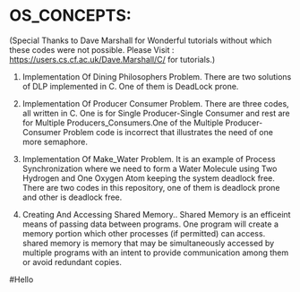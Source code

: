 # OS_CONCEPTS:
(Special Thanks to Dave Marshall for Wonderful tutorials without which these codes were not possible. Please Visit : https://users.cs.cf.ac.uk/Dave.Marshall/C/ for tutorials.)

1. Implementation Of Dining Philosophers Problem.
There are two solutions of DLP implemented in C. One of them is DeadLock prone.

2. Implementation Of Producer Consumer Problem.
There are three codes, all written in C. One is for Single Producer-Single Consumer and rest are for Multiple Producers_Consumers.One of the Multiple Producer-Consumer Problem code is incorrect that illustrates the need of one more semaphore.

3. Implementation Of Make_Water Problem.
It is an example of Process Synchronization where we need to form a Water Molecule using Two Hydrogen and One Oxygen Atom keeping the system deadlock free. There are two codes in this repository, one of them is deadlock prone and other is deadlock free.  

4. Creating And Accessing Shared Memory..
Shared Memory is an efficeint means of passing data between programs. One program will create a memory portion which other processes (if permitted) can access. shared memory is memory that may be simultaneously accessed by multiple programs with an intent to provide communication among them or avoid redundant copies. 

#Hello
